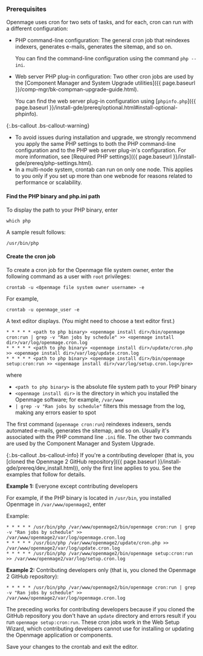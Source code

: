 ### Prerequisites

Openmage uses cron for two sets of tasks, and for each, cron can run with a different configuration:

*	PHP command-line configuration: The general cron job that reindexes indexers, generates e-mails, generates the sitemap, and so on.

	You can find the command-line configuration using the command `php --ini`.
*	Web server PHP plug-in configuration: Two other cron jobs are used by the [Component Manager and System Upgrade utilities]({{ page.baseurl }}/comp-mgr/bk-compman-upgrade-guide.html).

	You can find the web server plug-in configuration using [`phpinfo.php`]({{ page.baseurl }}/install-gde/prereq/optional.html#install-optional-phpinfo).

{:.bs-callout .bs-callout-warning}
*	To avoid issues during installation and upgrade, we strongly recommend you apply the same PHP settings to both the PHP command-line configuration and to the PHP web server plug-in's configuration. For more information, see [Required PHP settings]({{ page.baseurl }}/install-gde/prereq/php-settings.html).
*	In a multi-node system, crontab can run on only one node. This applies to you only if you set up more than one webnode for reasons related to performance or scalability.

#### Find the PHP binary and php.ini path

To display the path to your PHP binary, enter

	which php

A sample result follows:

	/usr/bin/php

#### Create the cron job

To create a cron job for the Openmage file system owner, enter the following command as a user with `root` privileges:

	crontab -u <Openmage file system owner username> -e

For example,

	crontab -u openmage_user -e

A text editor displays. (You might need to choose a text editor first.)

```terminal
* * * * * <path to php binary> <openmage install dir>/bin/openmage cron:run | grep -v "Ran jobs by schedule" >> <openmage install dir>/var/log/openmage.cron.log
* * * * * <path to php binary> <openmage install dir>/update/cron.php >> <openmage install dir>/var/log/update.cron.log
* * * * * <path to php binary> <openmage install dir>/bin/openmage setup:cron:run >> <openmage install dir>/var/log/setup.cron.log</pre>
```

where

*	`<path to php binary>` is the absolute file system path to your PHP binary
*	`<openmage install dir>` is the directory in which you installed the Openmage software; for example, `/var/www`
*	`| grep -v "Ran jobs by schedule"` filters this message from the log, making any errors easier to spot

The first command (`openmage cron:run`) reindexes indexers, sends automated e-mails, generates the sitemap, and so on. Usually it's associated with the PHP command line `.ini` file. The other two commands are used by the Component Manager and System Upgrade.

{:.bs-callout .bs-callout-info}
If you're a contributing developer (that is, you [cloned the Openmage 2 GitHub repository]({{ page.baseurl }}/install-gde/prereq/dev_install.html)), only the first line applies to you. See the examples that follow for details.

**Example 1:** Everyone except contributing developers

For example, if the PHP binary is located in `/usr/bin`, you installed Openmage in `/var/www/openmage2`, enter

Example:

```terminal
* * * * * /usr/bin/php /var/www/openmage2/bin/openmage cron:run | grep -v "Ran jobs by schedule" >> /var/www/openmage2/var/log/openmage.cron.log
* * * * * /usr/bin/php /var/www/openmage2/update/cron.php >> /var/www/openmage2/var/log/update.cron.log
* * * * * /usr/bin/php /var/www/openmage2/bin/openmage setup:cron:run >> /var/www/openmage2/var/log/setup.cron.log
```

**Example 2:** Contributing developers only (that is, you cloned the Openmage 2 GitHub repository):

```terminal
* * * * * /usr/bin/php /var/www/openmage2/bin/openmage cron:run | grep -v "Ran jobs by schedule" >> /var/www/openmage2/var/log/openmage.cron.log
```

The preceding works for contributing developers because if you cloned the GitHub repository you don't have an `update` directory and errors result if you run `openmage setup:cron:run`. These cron jobs work in the Web Setup Wizard, which contributing developers cannot use for installing or updating the Openmage application or components.

Save your changes to the crontab and exit the editor.
